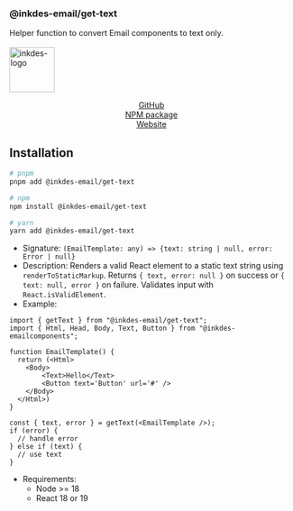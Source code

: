 ### @inkdes-email/get-text

Helper function to convert Email components to text only.
<br />
<br />
<img width="80" height="80" alt="inkdes-logo" src="https://github.com/user-attachments/assets/8e885609-d2bb-46ab-a760-ae896757ff60" />
<br />

<div style='text-align:center'>
  <a href='https://github.com/iClasser/inkdes-email-comps'>GitHub<a>
  </hr>
</div>


<div style='text-align:center'>
  <a href='https://www.npmjs.com/package/@inkdes-email/components'>NPM package<a>
  </hr>
</div>


<div style='text-align:center'>
  <a href='https://inkdes.com'>Website<a>
  </hr>
</div>

## Installation

```bash
# pnpm
pnpm add @inkdes-email/get-text

# npm
npm install @inkdes-email/get-text

# yarn
yarn add @inkdes-email/get-text
```

- Signature: `(EmailTemplate: any) => {text: string | null, error: Error | null}`
- Description: Renders a valid React element to a static text string using `renderToStaticMarkup`. Returns `{ text, error: null }` on success or `{ text: null, error }` on failure. Validates input with `React.isValidElement`.
- Example:

```tsx
import { getText } from "@inkdes-email/get-text";
import { Html, Head, Body, Text, Button } from "@inkdes-emailcomponents";

function EmailTemplate() {
  return (<Html>
    <Body>
        <Text>Hello</Text>
        <Button text='Button' url='#' />
    </Body>
  </Html>)
}

const { text, error } = getText(<EmailTemplate />);
if (error) {
  // handle error
} else if (text) {
  // use text
}
```

- Requirements:
  - Node >= 18
  - React 18 or 19
